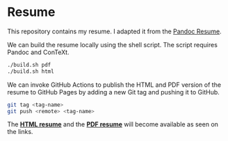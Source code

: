 # Resume
This repository contains my resume. I adapted it from the [Pandoc Resume](https://github.com/mszep/pandoc_resume).

We can build the resume locally using the shell script. The script requires Pandoc and ConTeXt.

```sh
./build.sh pdf
./build.sh html
```

We can invoke GitHub Actions to publish the HTML and PDF version of the resume to GitHub Pages by adding a new Git tag and pushing it to GitHub.

```sh
git tag <tag-name>
git push <remote> <tag-name>
```

The [**HTML resume**](https://jaantollander.github.io/resume/) and the [**PDF resume**](https://jaantollander.github.io/resume/resume.pdf) will become available as seen on the links.
